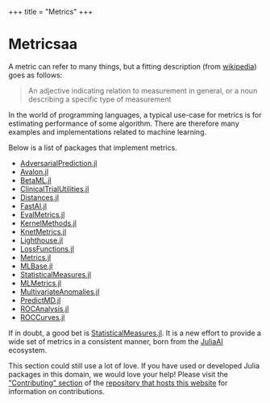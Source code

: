 +++
title = "Metrics"
+++

# Metricsaa
A metric can refer to many things, but a fitting description (from [wikipedia](https://en.wikipedia.org/wiki/Metric)) goes as follows: 
> An adjective indicating relation to measurement in general, or a noun describing a specific type of measurement

In the world of programming languages, a typical use-case for metrics is for estimating performance of some algorithm. There are therefore many examples and implementations related to machine learning.

Below is a list of packages that implement metrics.

- [AdversarialPrediction.jl](https://github.com/rizalzaf/AdversarialPrediction.jl)
- [Avalon.jl](https://github.com/dfdx/Avalon.jl)
- [BetaML.jl](https://github.com/sylvaticus/BetaML.jl)
- [ClinicalTrialUtilities.jl](https://github.com/PharmCat/ClinicalTrialUtilities.jl)
- [Distances.jl](https://github.com/JuliaStats/Distances.jl)
- [FastAI.jl](https://github.com/FluxML/FastAI.jl/)
- [EvalMetrics.jl](https://github.com/VaclavMacha/EvalMetrics.jl)
- [KernelMethods.jl](https://github.com/sadit/KernelMethods.jl)
- [KnetMetrics.jl](https://github.com/KnetML/KnetMetrics.jl)
- [Lighthouse.jl](https://github.com/beacon-biosignals/Lighthouse.jl)
- [LossFunctions.jl](https://github.com/JuliaML/LossFunctions.jl)
- [Metrics.jl](https://github.com/zhmz90/Metrics.jl)
- [MLBase.jl](https://github.com/JuliaStats/MLBase.jl)
- [StatisticalMeasures.jl](https://github.com/JuliaAI/StatisticalMeasures.jl)
- [MLMetrics.jl](https://github.com/JuliaML/MLMetrics.jl)
- [MultivariateAnomalies.jl](https://github.com/milanflach/MultivariateAnomalies.jl)
- [PredictMD.jl](https://github.com/bcbi/PredictMD.jl)
- [ROCAnalysis.jl](https://github.com/davidavdav/ROCAnalysis.jl)
- [ROCCurves.jl](https://github.com/cossio/ROCCurves.jl)

If in doubt, a good bet is [StatisticalMeasures.jl](https://github.com/JuliaAI/StatisticalMeasures.jl). It is a new effort to provide a wide set of metrics in a consistent manner, born from the [JuliaAI](https://github.com/JuliaAI) ecosystem.

This section could still use a lot of love. If you have used or developed Julia packages in this domain, we would love your help! Please visit the ["Contributing" section](https://github.com/JuliaPackageComparisons/JuliaPackageComparisons.github.io#contributing) of the [repository that hosts this website](https://github.com/JuliaPackageComparisons/JuliaPackageComparisons.github.io) for information on contributions.